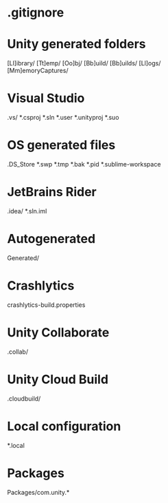 # .gitignore
# Unity generated folders
[Ll]ibrary/
[Tt]emp/
[Oo]bj/
[Bb]uild/
[Bb]uilds/
[Ll]ogs/
[Mm]emoryCaptures/

# Visual Studio
.vs/
*.csproj
*.sln
*.user
*.unityproj
*.suo

# OS generated files
.DS_Store
*.swp
*.tmp
*.bak
*.pid
*.sublime-workspace

# JetBrains Rider
.idea/
*.sln.iml

# Autogenerated
Generated/

# Crashlytics
crashlytics-build.properties

# Unity Collaborate
.collab/

# Unity Cloud Build
.cloudbuild/

# Local configuration
*.local

# Packages
Packages/com.unity.*
